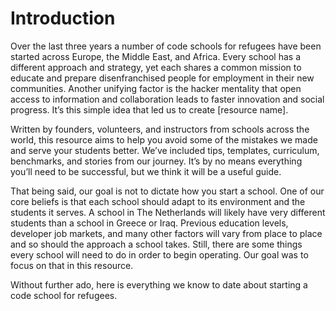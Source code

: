 # Introduction

Over the last three years a number of code schools for refugees have been started across Europe, the Middle East, and Africa. Every school has a different approach and strategy, yet each shares a common mission to educate and prepare disenfranchised people for employment in their new communities. Another unifying factor is the hacker mentality that open access to information and collaboration leads to faster innovation and social progress. It’s this simple idea that led us to create [resource name].

Written by founders, volunteers, and instructors from schools across the world, this resource aims to help you avoid some of the mistakes we made and serve your students better. We’ve included tips, templates, curriculum, benchmarks, and stories from our journey. It’s by no means everything you’ll need to be successful, but we think it will be a useful guide.

That being said, our goal is not to dictate how you start a school. One of our core beliefs is that each school should adapt to its environment and the students it serves. A school in The Netherlands will likely have very different students than a school in Greece or Iraq. Previous education levels, developer job markets, and many other factors will vary from place to place and so should the approach a school takes. Still, there are some things every school will need to do in order to begin operating. Our goal was to focus on that in this resource.

Without further ado, here is everything we know to date about starting a code school for refugees.
